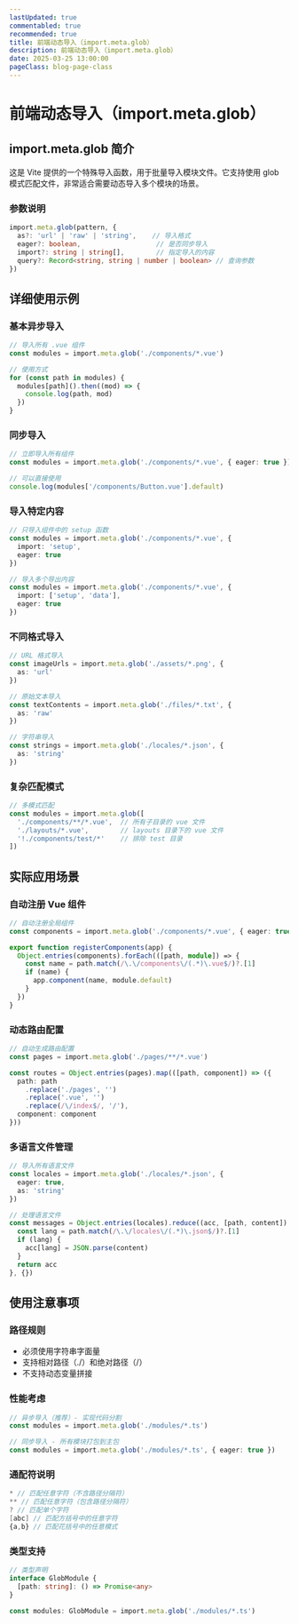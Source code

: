 ```yaml
---
lastUpdated: true
commentabled: true
recommended: true
title: 前端动态导入（import.meta.glob）
description: 前端动态导入（import.meta.glob）
date: 2025-03-25 13:00:00
pageClass: blog-page-class
---
```


# 前端动态导入（import.meta.glob） #

## import.meta.glob 简介 ##

这是 Vite 提供的一个特殊导入函数，用于批量导入模块文件。它支持使用 glob 模式匹配文件，非常适合需要动态导入多个模块的场景。
 
### 参数说明 ###

```typescript
import.meta.glob(pattern, {
  as?: 'url' | 'raw' | 'string',    // 导入格式
  eager?: boolean,                   // 是否同步导入
  import?: string | string[],        // 指定导入的内容
  query?: Record<string, string | number | boolean> // 查询参数
})
```

## 详细使用示例 ##

### 基本异步导入 ###

```typescript
// 导入所有 .vue 组件
const modules = import.meta.glob('./components/*.vue')

// 使用方式
for (const path in modules) {
  modules[path]().then((mod) => {
    console.log(path, mod)
  })
}
```

### 同步导入 ###

```typescript
// 立即导入所有组件
const modules = import.meta.glob('./components/*.vue', { eager: true })

// 可以直接使用
console.log(modules['/components/Button.vue'].default)
```

### 导入特定内容 ###

```typescript
// 只导入组件中的 setup 函数
const modules = import.meta.glob('./components/*.vue', {
  import: 'setup',
  eager: true
})

// 导入多个导出内容
const modules = import.meta.glob('./components/*.vue', {
  import: ['setup', 'data'],
  eager: true
})
```

### 不同格式导入 ###

```typescript
// URL 格式导入
const imageUrls = import.meta.glob('./assets/*.png', {
  as: 'url'
})

// 原始文本导入
const textContents = import.meta.glob('./files/*.txt', {
  as: 'raw'
})

// 字符串导入
const strings = import.meta.glob('./locales/*.json', {
  as: 'string'
})
```

### 复杂匹配模式 ###

```typescript
// 多模式匹配
const modules = import.meta.glob([
  './components/**/*.vue',  // 所有子目录的 vue 文件
  './layouts/*.vue',        // layouts 目录下的 vue 文件
  '!./components/test/*'    // 排除 test 目录
])
```

## 实际应用场景 ##

### 自动注册 Vue 组件 ###

```typescript
// 自动注册全局组件
const components = import.meta.glob('./components/*.vue', { eager: true })

export function registerComponents(app) {
  Object.entries(components).forEach(([path, module]) => {
    const name = path.match(/\.\/components\/(.*)\.vue$/)?.[1]
    if (name) {
      app.component(name, module.default)
    }
  })
}
```

### 动态路由配置 ###

```typescript
// 自动生成路由配置
const pages = import.meta.glob('./pages/**/*.vue')

const routes = Object.entries(pages).map(([path, component]) => ({
  path: path
    .replace('./pages', '')
    .replace('.vue', '')
    .replace(/\/index$/, '/'),
  component: component
}))
```

### 多语言文件管理 ###

```typescript
// 导入所有语言文件
const locales = import.meta.glob('./locales/*.json', {
  eager: true,
  as: 'string'
})

// 处理语言文件
const messages = Object.entries(locales).reduce((acc, [path, content]) => {
  const lang = path.match(/\.\/locales\/(.*)\.json$/)?.[1]
  if (lang) {
    acc[lang] = JSON.parse(content)
  }
  return acc
}, {})
```

## 使用注意事项 ##

### 路径规则 ###

- 必须使用字符串字面量
- 支持相对路径（./）和绝对路径（/）
- 不支持动态变量拼接

### 性能考虑 ###

```typescript
// 异步导入（推荐）- 实现代码分割
const modules = import.meta.glob('./modules/*.ts')

// 同步导入 - 所有模块打包到主包
const modules = import.meta.glob('./modules/*.ts', { eager: true })
```

### 通配符说明 ###

```typescript
* // 匹配任意字符（不含路径分隔符）
** // 匹配任意字符（包含路径分隔符）
? // 匹配单个字符
[abc] // 匹配方括号中的任意字符
{a,b} // 匹配花括号中的任意模式
```

### 类型支持 ###

```typescript
// 类型声明
interface GlobModule {
  [path: string]: () => Promise<any>
}

const modules: GlobModule = import.meta.glob('./modules/*.ts')
```
